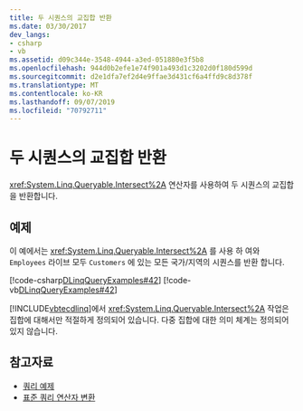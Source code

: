 ```yaml
---
title: 두 시퀀스의 교집합 반환
ms.date: 03/30/2017
dev_langs:
- csharp
- vb
ms.assetid: d09c344e-3548-4944-a3ed-051880e3f5b8
ms.openlocfilehash: 944d0b2efe1e74f901a493d1c3202d0f180d599d
ms.sourcegitcommit: d2e1dfa7ef2d4e9ffae3d431cf6a4ffd9c8d378f
ms.translationtype: MT
ms.contentlocale: ko-KR
ms.lasthandoff: 09/07/2019
ms.locfileid: "70792711"
---
```

# <a name="return-the-set-intersection-of-two-sequences"></a>두 시퀀스의 교집합 반환
<xref:System.Linq.Queryable.Intersect%2A> 연산자를 사용하여 두 시퀀스의 교집합을 반환합니다.  
  
## <a name="example"></a>예제  
 이 예에서는 <xref:System.Linq.Queryable.Intersect%2A> 를 사용 하 여와 `Employees` 라이브 모두 `Customers` 에 있는 모든 국가/지역의 시퀀스를 반환 합니다.  
  
 [!code-csharp[DLinqQueryExamples#42](../../../../../../samples/snippets/csharp/VS_Snippets_Data/DLinqQueryExamples/cs/Program.cs#42)]
 [!code-vb[DLinqQueryExamples#42](../../../../../../samples/snippets/visualbasic/VS_Snippets_Data/DLinqQueryExamples/vb/Module1.vb#42)]  
  
 [!INCLUDE[vbtecdlinq](../../../../../../includes/vbtecdlinq-md.md)]에서 <xref:System.Linq.Queryable.Intersect%2A> 작업은 집합에 대해서만 적절하게 정의되어 있습니다. 다중 집합에 대한 의미 체계는 정의되어 있지 않습니다.  
  
## <a name="see-also"></a>참고자료

- [쿼리 예제](query-examples.md)
- [표준 쿼리 연산자 변환](standard-query-operator-translation.md)
